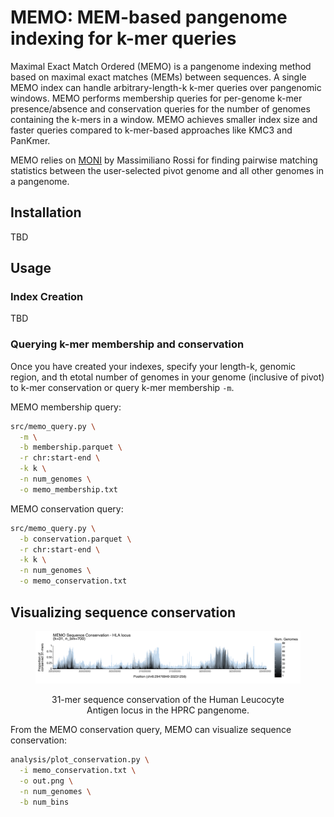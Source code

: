# MEMO: MEM-based pangenome indexing for k-mer queries
Maximal Exact Match Ordered (MEMO) is a pangenome indexing method based on maximal exact matches (MEMs) between sequences. A single MEMO index can handle arbitrary-length-k k-mer queries over pangenomic windows. MEMO performs membership queries for per-genome k-mer presence/absence and conservation queries for the number of genomes containing the k-mers in a window. MEMO achieves smaller index size and faster queries compared to k-mer-based approaches like KMC3 and PanKmer.

MEMO relies on <a href="https://github.com/maxrossi91/moni">MONI</a> by Massimiliano Rossi for finding pairwise matching statistics between the user-selected pivot genome and all other genomes in a pangenome.


## Installation
TBD

## Usage

### Index Creation
TBD

### Querying k-mer membership and conservation
Once you have created your indexes, specify your length-k, genomic region, and th etotal number of genomes in your genome (inclusive of pivot) to k-mer conservation or  query k-mer membership `-m`.

MEMO membership query:
```sh
src/memo_query.py \
  -m \
  -b membership.parquet \
  -r chr:start-end \
  -k k \
  -n num_genomes \
  -o memo_membership.txt
```

MEMO conservation query:
```sh
src/memo_query.py \
  -b conservation.parquet \
  -r chr:start-end \
  -k k \
  -n num_genomes \
  -o memo_conservation.txt
```

## Visualizing sequence conservation
<figure>
<img src="img/memo_hla_sequence_conservation.png" alt="hprc_hla_seq_conservation"/>
<figcaption> <p align="center">31-mer sequence conservation of the Human Leucocyte Antigen locus in the HPRC pangenome.</p></figcaption>
</figure>

From the MEMO conservation query, MEMO can visualize sequence conservation:
```sh
analysis/plot_conservation.py \
  -i memo_conservation.txt \
  -o out.png \
  -n num_genomes \
  -b num_bins
```

